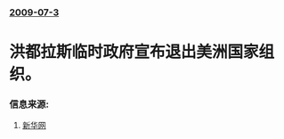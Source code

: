 ### [2009-07-3](/news/2009/07/3/index.md)

##### 
# 洪都拉斯临时政府宣布退出美洲国家组织。




### 信息来源:

1. [新华网](http://news.xinhuanet.com/world/2009-07/04/content_11651359.htm)
